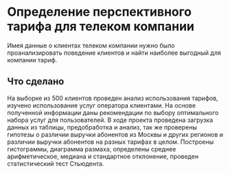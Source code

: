 # Определение перспективного тарифа для телеком компании 
Имея данные о клиентах телеком компании нужно было проанализировать поведение клиентов и найти наиболее выгодный для компании тариф.

## Что сделано
На выборке из 500 клиентов проведен анализ использования тарифов, изучено использование услуг оператора клиентами. На основе полученной информации даны рекомендации по выбору оптимального набора услуг для пользователей. В ходе проекта проведена загрузка данных из таблицы, предобработка и анализ, так же проверены гипотезы о различии выручки абонентов из Москвы и других регионов и различии выручки абонентов на разных тарифах в целом. Построены гистограммы, диаграмма размаха, определены среднее арифметическое, медиана и стандартное отклонение, проведен статистический тест Стьюдента.

